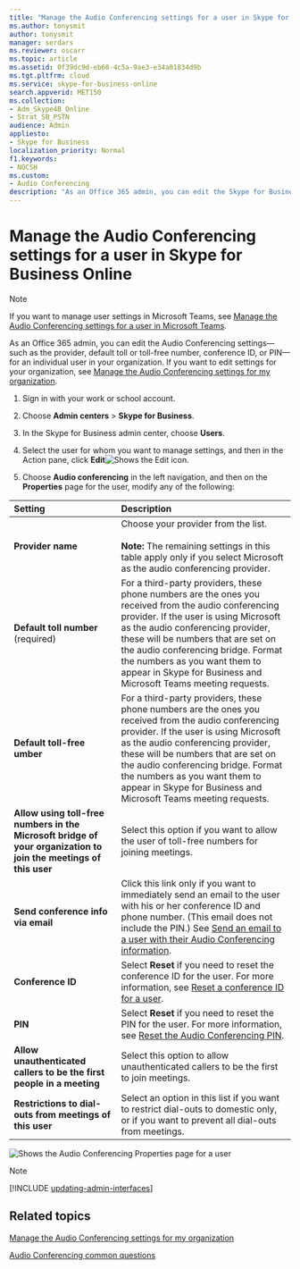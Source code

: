 ```yaml
---
title: "Manage the Audio Conferencing settings for a user in Skype for Business Online"
ms.author: tonysmit
author: tonysmit
manager: serdars
ms.reviewer: oscarr
ms.topic: article
ms.assetid: 0f39dc9d-eb60-4c5a-9ae3-e34a01834d9b
ms.tgt.pltfrm: cloud
ms.service: skype-for-business-online
search.appverid: MET150
ms.collection: 
- Adm_Skype4B_Online
- Strat_SB_PSTN
audience: Admin
appliesto:
- Skype for Business 
localization_priority: Normal
f1.keywords:
- NOCSH
ms.custom:
- Audio Conferencing
description: "As an Office 365 admin, you can edit the Skype for Business Online Audio Conferencing settings—such as the provider, default toll or toll-free number, conference ID, or PIN—for an individual user in your organization. "
---
```


# Manage the Audio Conferencing settings for a user in Skype for Business Online

> [!Note]
> If you want to manage user settings in Microsoft Teams, see [Manage the Audio Conferencing settings for a user in Microsoft Teams](/MicrosoftTeams/manage-the-audio-conferencing-settings-for-a-user-in-teams).

As an Office 365 admin, you can edit the Audio Conferencing settings—such as the provider, default toll or toll-free number, conference ID, or PIN—for an individual user in your organization. If you want to edit settings for your organization, see [Manage the Audio Conferencing settings for my organization](manage-the-audio-conferencing-settings-for-my-organization.md).

 
1. Sign in with your work or school account.
    
2. Choose **Admin centers** > **Skype for Business**.
    
3. In the Skype for Business admin center, choose **Users**.
    
4. Select the user for whom you want to manage settings, and then in the Action pane, click **Edit**![Shows the Edit icon](../images/4d8bea48-be68-4e0e-a54c-73decf7ea4ec.png).
    
5. Choose **Audio conferencing** in the left navigation, and then on the **Properties** page for the user, modify any of the following:
    
|**Setting**|**Description**|
|:-----|:-----|
|**Provider name** <br/> |Choose your provider from the list.  <br/><br/> **Note:** The remaining settings in this table apply only if you select Microsoft as the audio conferencing provider.           |
|**Default toll number** (required) <br/> |For a third-party providers, these phone numbers are the ones you received from the audio conferencing provider. If the user is using Microsoft as the audio conferencing provider, these will be numbers that are set on the audio conferencing bridge. Format the numbers as you want them to appear in Skype for Business and Microsoft Teams meeting requests.  <br/> |
|**Default toll-free umber** <br/> |For a third-party providers, these phone numbers are the ones you received from the audio conferencing provider. If the user is using Microsoft as the audio conferencing provider, these will be numbers that are set on the audio conferencing bridge. Format the numbers as you want them to appear in Skype for Business and Microsoft Teams meeting requests.  <br/> |
|**Allow using toll-free numbers in the Microsoft bridge of your organization to join the meetings of this user** <br/> |Select this option if you want to allow the user of toll-free numbers for joining meetings.  <br/> |
|**Send conference info via email** <br/> |Click this link only if you want to immediately send an email to the user with his or her conference ID and phone number. (This email does not include the PIN.) See [Send an email to a user with their Audio Conferencing information](send-an-email-to-a-user-with-their-dial-in-information.md).  <br/> |
|**Conference ID** <br/> |Select **Reset** if you need to reset the conference ID for the user. For more information, see [Reset a conference ID for a user](reset-a-conference-id-for-a-user.md).  <br/> |
|**PIN** <br/> |Select **Reset** if you need to reset the PIN for the user. For more information, see [Reset the Audio Conferencing PIN](reset-the-audio-conferencing-pin.md).  <br/> |
|**Allow unauthenticated callers to be the first people in a meeting** <br/> |Select this option to allow unauthenticated callers to be the first to join meetings.  <br/> |
|**Restrictions to dial-outs from meetings of this user** <br/> |Select an option in this list if you want to restrict dial-outs to domestic only, or if you want to prevent all dial-outs from meetings.  <br/> |
  
![Shows the Audio Conferencing Properties page for a user](../images/228550f7-92be-416d-9ab1-7c2ef54dd4e6.png)

> [!Note]
> [!INCLUDE [updating-admin-interfaces](../includes/updating-admin-interfaces.md)]

## Related topics

[Manage the Audio Conferencing settings for my organization](manage-the-audio-conferencing-settings-for-my-organization.md)

[Audio Conferencing common questions](/MicrosoftTeams/audio-conferencing-common-questions)
